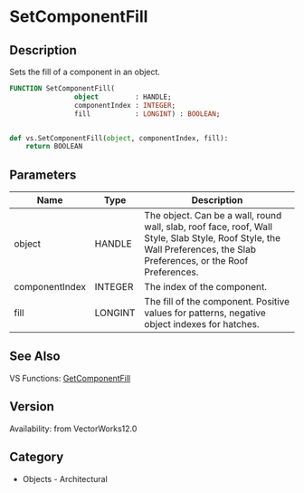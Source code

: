 # SetComponentFill

## Description
Sets the fill of a component in an object.

```pascal
FUNCTION SetComponentFill(
				object         : HANDLE;
				componentIndex : INTEGER;
				fill           : LONGINT) : BOOLEAN;
```

```python

def vs.SetComponentFill(object, componentIndex, fill):
    return BOOLEAN
```

## Parameters
|Name|Type|Description|
|---|---|---|
|object|HANDLE|The object. Can be a wall, round wall, slab, roof face, roof, Wall Style, Slab Style, Roof Style, the Wall Preferences, the Slab Preferences, or the Roof Preferences.|
|componentIndex|INTEGER|The index of the component.|
|fill|LONGINT|The fill of the component.  Positive values for patterns, negative object indexes for hatches.|

## See Also
VS Functions:
[GetComponentFill](GetComponentFill.md)

## Version
Availability: from VectorWorks12.0
## Category
* Objects - Architectural


